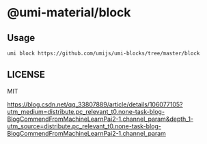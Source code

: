 # @umi-material/block



## Usage

```sh
umi block https://github.com/umijs/umi-blocks/tree/master/block
```

## LICENSE

MIT

https://blog.csdn.net/qq_33807889/article/details/106077105?utm_medium=distribute.pc_relevant_t0.none-task-blog-BlogCommendFromMachineLearnPai2-1.channel_param&depth_1-utm_source=distribute.pc_relevant_t0.none-task-blog-BlogCommendFromMachineLearnPai2-1.channel_param